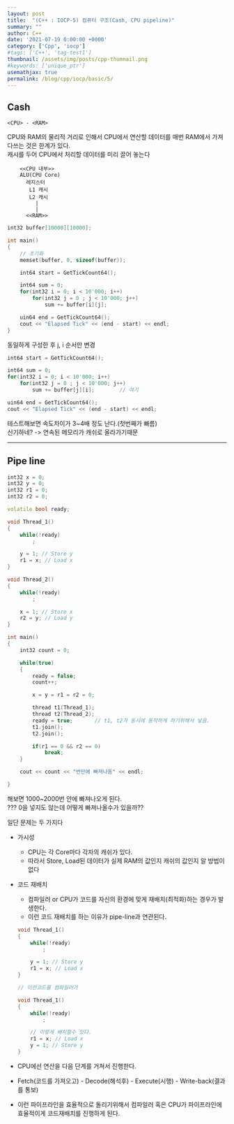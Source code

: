 ```yaml
---
layout: post
title:  "(C++ : IOCP-5) 컴퓨터 구조(Cash, CPU pipeline)"
summary: ""
author: C++
date: '2021-07-19 0:00:00 +0000'
category: ['Cpp', 'iocp']
#tags: ['C++', 'tag-test1']
thumbnail: /assets/img/posts/cpp-thumnail.png
#keywords: ['unique_ptr']
usemathjax: true
permalink: /blog/cpp/iocp/basic/5/
---
```


## Cash

```
<CPU> - <RAM>
```

CPU와 RAM의 물리적 거리로 인해서 CPU에서 연산할 데이터를 매번 RAM에서 가져다쓰는 것은 한계가 있다.<br>
캐시를 두어 CPU에서 처리할 데이터를 미리 끌어 놓는다

```
    <<CPU 내부>>
    ALU(CPU Core)
      레지스터
       L1 캐시
       L2 캐시
         |
         |
      <<RAM>>
```

```cpp
int32 buffer[10000][10000];

int main()
{
    // 초기화
    memset(buffer, 0, sizeof(buffer));

    int64 start = GetTickCount64();

    int64 sum = 0;
    for(int32 i = 0; i < 10'000; i++)
        for(int32 j = 0 ; j < 10'000; j++)
            sum += buffer[i][j];

    uin64 end = GetTickCount64();
    cout << "Elapsed Tick" << (end - start) << endl;
}
```

동일하게 구성한 후 j, i 순서만 변경

```cpp
int64 start = GetTickCount64();

int64 sum = 0;
for(int32 i = 0; i < 10'000; i++)
    for(int32 j = 0 ; j < 10'000; j++)
        sum += buffer[j][i];        // 여기

uin64 end = GetTickCount64();
cout << "Elapsed Tick" << (end - start) << endl;
```

테스트해보면 속도차이가 3~4배 정도 난다.(첫번째가 빠름)<br>
신기하네? -> 연속된 메모리가 캐쉬로 올라가기때문

---

## Pipe line

```cpp
int32 x = 0;
int32 y = 0;
int32 r1 = 0;
int32 r2 = 0;

volatile bool ready;

void Thread_1()
{
    while(!ready)
        ;

    y = 1; // Store y
    r1 = x; // Load x
}

void Thread_2()
{
    while(!ready)
        ;

    x = 1; // Store x
    r2 = y; // Load y
}

int main()
{
    int32 count = 0;

    while(true)
    {
        ready = false;
        count++;

        x = y = r1 = r2 = 0;

        thread t1(Thread_1);
        thread t2(Thread_2);
        ready = true;       // t1, t2가 동시에 동작하게 하기위해서 넣음.
        t1.join();
        t2.join();

        if(r1 == 0 && r2 == 0)
            break;
    }

    cout << count << "번만에 빠져나옴" << endl;

}
```

해보면 1000~2000번 안에 빠져나오게 된다.<br>
??? 0을 넣지도 않는데 어떻게 빠져나올수가 있을까??<br>

일단 문제는 두 가지다

* 가시성
    * CPU는 각 Core마다 각자의 캐쉬가 있다.
    * 따라서 Store, Load된 데이터가 실제 RAM의 값인지 캐쉬의 값인지 알 방법이 없다
* 코드 재배치
    * 컴파일러 or CPU가 코드를 자신의 환경에 맞게 재배치(최적화)하는 경우가 발생한다.
    * 이런 코드 재배치를 하는 이유가 pipe-line과 연관된다.
    ```cpp
    void Thread_1()
    {
        while(!ready)
            ;

        y = 1; // Store y
        r1 = x; // Load x
    }

    // 이런코드를 컴파일러가

    void Thread_1()
    {
        while(!ready)
            ;

        // 이렇게 배치할수 있다.
        r1 = x; // Load x
        y = 1; // Store y
    }
    ```

* CPU에선 연산을 다음 단계를 거쳐서 진행한다.
* Fetch(코드를 가져오고) - Decode(해석후) - Execute(시행) - Write-back(결과를 통보)
* 이런 파이프라인을 효율적으로 돌리기위해서 컴파일러 혹은 CPU가 파이프라인에 효율적이게 코드재배치를 진행하게 된다.